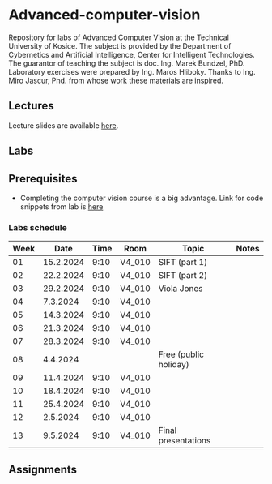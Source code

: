 # Advanced-computer-vision
Repository for labs of Advanced Computer Vision at the Technical University of Kosice. The subject is provided by the Department of Cybernetics and Artificial Intelligence, Center for Intelligent Technologies.  
The guarantor of teaching the subject is doc. Ing. Marek Bundzel, PhD.  Laboratory exercises were prepared by Ing. Maros Hliboky. Thanks to Ing. Miro Jascur, Phd. from whose work these materials are inspired.

## Lectures
Lecture slides are available [here](https://tinyurl.com/MaterialyPPV).

## Labs
## Prerequisites
- Completing the computer vision course is a big advantage. Link for code snippets from lab is [here](https://github.com/servoNoDev/Computer-vision)

### Labs schedule
| **Week** | **Date**  | **Time** | **Room** | **Topic**             | **Notes** |
|----------|-----------|----------|----------|-----------------------|-----------|
| 01       | 15.2.2024 | 9:10     | V4_010   | SIFT (part 1)         |           |
| 02       | 22.2.2024 | 9:10     | V4_010   | SIFT (part 2)         |           |
| 03       | 29.2.2024 | 9:10     | V4_010   | Viola Jones           |           |
| 04       | 7.3.2024  | 9:10     | V4_010   |                       |           |
| 05       | 14.3.2024 | 9:10     | V4_010   |                       |           |
| 06       | 21.3.2024 | 9:10     | V4_010   |                       |           |
| 07       | 28.3.2024 | 9:10     | V4_010   |                       |           |
| 08       | 4.4.2024  |          |          | Free (public holiday) |           |
| 09       | 11.4.2024 | 9:10     | V4_010   |                       |           |
| 10       | 18.4.2024 | 9:10     | V4_010   |                       |           |
| 11       | 25.4.2024 | 9:10     | V4_010   |                       |           |
| 12       | 2.5.2024  | 9:10     | V4_010   |                       |           |
| 13       | 9.5.2024  | 9:10     | V4_010   | Final presentations   |           |


## Assignments



[//]: # (## Part 1: SIFT - Scale-Invariant Feature Transform)

[//]: # ()
[//]: # (### Week 1)

[//]: # (- Semester project topic introduction)

[//]: # (- Introduction to SIFT.)

[//]: # ()
[//]: # (### Week 2)

[//]: # (- SIFT full implementation )

[//]: # ()
[//]: # (## Part 2: Viola-Jones detector)

[//]: # (### Week 3)

[//]: # (- Viola-Jones fill implementation)

[//]: # ()
[//]: # (## Part 3: CV and deep learning principles)

[//]: # ()
[//]: # (### Week 4)

[//]: # (- PyTorch introduction)

[//]: # (- DataLoader explanation)

[//]: # (- Image classification)

[//]: # (- Basic CNN explain )

[//]: # (- Metrics)

[//]: # (- W&B)

[//]: # ()
[//]: # (### Week 5)

[//]: # (- NN reguralization)

[//]: # ()
[//]: # (### Week 6)

[//]: # (- Free :&#41;)

[//]: # ()
[//]: # (### Week 7)

[//]: # (- Segmentation)

[//]: # ()
[//]: # (### Week 8)

[//]: # (- Data preprocessing)

[//]: # (- Data augumentation)

[//]: # ()
[//]: # (### Week 9)

[//]: # (- Build your own block)

[//]: # (- Transfer learning)

[//]: # (- Monai)

[//]: # ()
[//]: # (### Week 10)

[//]: # (- GAN)

[//]: # ()
[//]: # (### Week 11)

[//]: # (- CPU vs. GPU.)

[//]: # (- Parallelism )

[//]: # ()
[//]: # (## Part 4: Pointcloud)

[//]: # (### Week 12)

[//]: # (- Introduction to pointcloud)

[//]: # ()
[//]: # (### Week 13)

[//]: # (- Defense of semester projects for the KKUI committee )